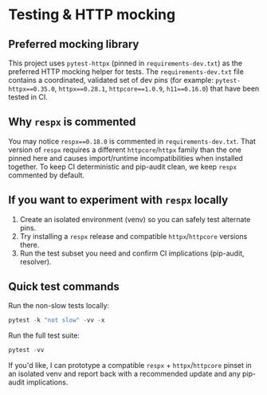 Testing & HTTP mocking
=======================

Preferred mocking library
-------------------------

This project uses `pytest-httpx` (pinned in `requirements-dev.txt`) as the preferred HTTP mocking helper for tests. The `requirements-dev.txt` file contains a coordinated, validated set of dev pins (for example: `pytest-httpx==0.35.0`, `httpx==0.28.1`, `httpcore==1.0.9`, `h11==0.16.0`) that have been tested in CI.

Why `respx` is commented
------------------------

You may notice `respx==0.18.0` is commented in `requirements-dev.txt`. That version of `respx` requires a different `httpcore`/`httpx` family than the one pinned here and causes import/runtime incompatibilities when installed together. To keep CI deterministic and pip-audit clean, we keep `respx` commented by default.

If you want to experiment with `respx` locally
---------------------------------------------

1. Create an isolated environment (venv) so you can safely test alternate pins.
2. Try installing a `respx` release and compatible `httpx`/`httpcore` versions there.
3. Run the test subset you need and confirm CI implications (pip-audit, resolver).

Quick test commands
-------------------

Run the non-slow tests locally:

```powershell
pytest -k "not slow" -vv -x
```

Run the full test suite:

```powershell
pytest -vv
```

If you'd like, I can prototype a compatible `respx` + `httpx`/`httpcore` pinset in an isolated venv and report back with a recommended update and any pip-audit implications.
